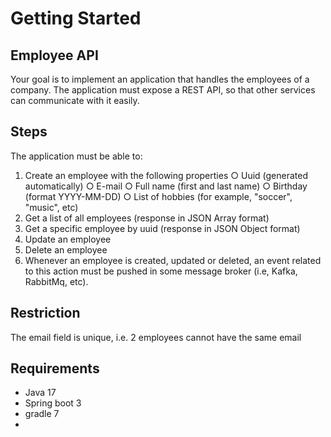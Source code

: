 # Getting Started
## Employee API
Your goal is to implement an application that handles the employees of a company. The
application must expose a REST API, so that other services can communicate with it
easily.

## Steps
The application must be able to:
1. Create an employee with the following properties
   ○ Uuid (generated automatically)
   ○ E-mail
   ○ Full name (first and last name)
   ○ Birthday (format YYYY-MM-DD)
   ○ List of hobbies (for example, "soccer", "music", etc)
2. Get a list of all employees (response in JSON Array format)
3. Get a specific employee by uuid (response in JSON Object format)
4. Update an employee
5. Delete an employee
6. Whenever an employee is created, updated or deleted, an event related to this
   action must be pushed in some message broker (i.e, Kafka, RabbitMq, etc).
## Restriction
The email field is unique, i.e. 2 employees cannot have the same email

## Requirements
* Java 17
* Spring boot 3
* gradle 7
* 


